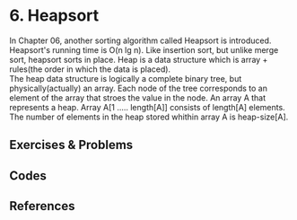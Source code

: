 
# 6. Heapsort

In Chapter 06, another sorting algorithm called Heapsort is introduced. Heapsort's running time is  O(n lg n). Like insertion sort, but unlike merge sort, heapsort sorts in place. Heap is a data structure which is array + rules(the order in which the data is placed).  
The heap data structure is logically a complete binary tree, but physically(actually) an array. Each node of the tree corresponds to an element of the array that stroes the value in the node. An array A that represents a heap. Array A[1  .....  length[A]] consists of length[A] elements. The number of elements in the heap stored whithin array A is heap-size[A].  

## Exercises & Problems

## Codes

## References
